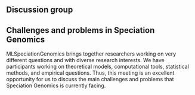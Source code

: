 ## Discussion group
## Challenges and problems in Speciation Genomics 

MLSpeciationGenomics brings together researchers working on very different questions and with diverse research interests. We have participants working on theoretical models, computational tools, statistical methods, and empirical questions. Thus, this meeting is an excellent opportunity for us to discuss the main challenges and problems that Speciation Genomics is currently facing.


